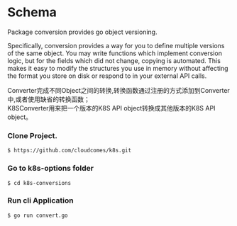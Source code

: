 # Schema

 Package conversion provides go object versioning.

Specifically, conversion provides a way for you to define multiple versions
of the same object. You may write functions which implement conversion logic,
but for the fields which did not change, copying is automated. This makes it
easy to modify the structures you use in memory without affecting the format
you store on disk or respond to in your external API calls.

Converter完成不同Object之间的转换,转换函数通过注册的方式添加到Converter中,或者使用缺省的转换函数；                            
K8SConverter用来把一个版本的K8S API object转换成其他版本的K8S API object。


###  Clone Project.
```
$ https://github.com/cloudcomes/k8s.git
```

### Go to k8s-options folder 
```
$ cd k8s-conversions
```

### Run cli Application

```
$ go run convert.go
```

